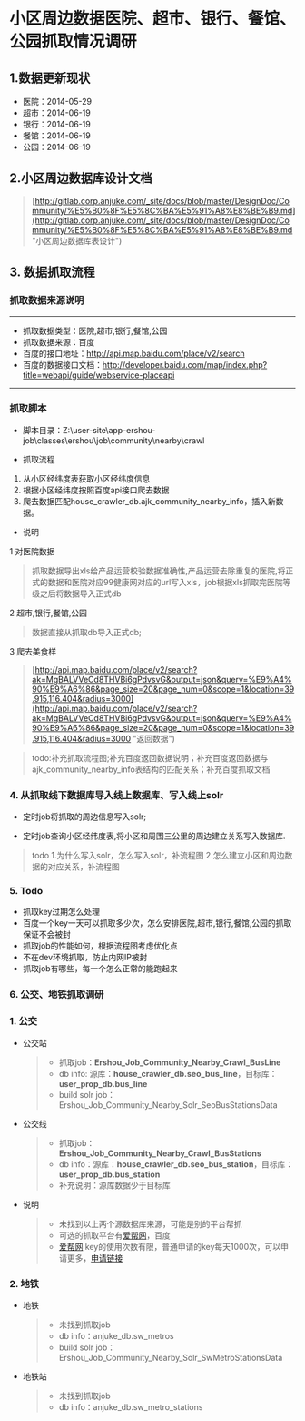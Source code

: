 # 小区周边数据医院、超市、银行、餐馆、公园抓取情况调研

## 1.数据更新现状

* 医院：2014-05-29 
* 超市：2014-06-19 
* 银行：2014-06-19 
* 餐馆：2014-06-19 
* 公园：2014-06-19 

## 2.小区周边数据库设计文档

> [http://gitlab.corp.anjuke.com/_site/docs/blob/master/DesignDoc/Community/%E5%B0%8F%E5%8C%BA%E5%91%A8%E8%BE%B9.md](http://gitlab.corp.anjuke.com/_site/docs/blob/master/DesignDoc/Community/%E5%B0%8F%E5%8C%BA%E5%91%A8%E8%BE%B9.md "小区周边数据库表设计")

## 3. 数据抓取流程

### 抓取数据来源说明

----------
* 抓取数据类型：医院,超市,银行,餐馆,公园
* 抓取数据来源：百度
* 百度的接口地址：http://api.map.baidu.com/place/v2/search
* 百度的数据接口文档：http://developer.baidu.com/map/index.php?title=webapi/guide/webservice-placeapi

----------

### 抓取脚本
 
 * 脚本目录：Z:\user-site\app-ershou-job\classes\ershou\job\community\nearby\crawl

 * 抓取流程
 
 1. 从小区经纬度表获取小区经纬度信息
 2. 根据小区经纬度按照百度api接口爬去数据
 3. 爬去数据匹配house_crawler_db.ajk_community_nearby_info，插入新数据。

 * 说明
 
  1 对医院数据
  >  抓取数据导出xls给产品运营校验数据准确性,产品运营去除重复的医院,将正式的数据和医院对应99健康网对应的url写入xls，job根据xls抓取完医院等级之后将数据导入正式db

  2 超市,银行,餐馆,公园
  >  数据直接从抓取db导入正式db;
  
  3 爬去美食样
  > [http://api.map.baidu.com/place/v2/search?ak=MgBALVVeCd8THVBi6gPdvsvG&output=json&query=%E9%A4%90%E9%A6%86&page_size=20&page_num=0&scope=1&location=39.915,116.404&radius=3000](http://api.map.baidu.com/place/v2/search?ak=MgBALVVeCd8THVBi6gPdvsvG&output=json&query=%E9%A4%90%E9%A6%86&page_size=20&page_num=0&scope=1&location=39.915,116.404&radius=3000 "返回数据")


> todo:补充抓取流程图;补充百度返回数据说明；补充百度返回数据与ajk_community_nearby_info表结构的匹配关系；补充百度抓取文档


### 4. 从抓取线下数据库导入线上数据库、写入线上solr

- 定时job将抓取的周边信息写入solr;

- 定时job查询小区经纬度表,将小区和周围三公里的周边建立关系写入数据库.

> todo
> 1.为什么写入solr，怎么写入solr，补流程图
> 2.怎么建立小区和周边数据的对应关系，补流程图

### 5. Todo

* 抓取key过期怎么处理
* 百度一个key一天可以抓取多少次，怎么安排医院,超市,银行,餐馆,公园的抓取保证不会被封
* 抓取job的性能如何，根据流程图考虑优化点
* 不在dev环境抓取，防止内网IP被封
* 抓取job有哪些，每一个怎么正常的能跑起来


### 6. 公交、地铁抓取调研

### 1. 公交

* 公交站

    > - 抓取job：**Ershou_Job_Community_Nearby_Crawl_BusLine**
    > - db info: 源库：**house_crawler_db.seo_bus_line**，目标库：**user_prop_db.bus_line**
    > - build solr job：Ershou_Job_Community_Nearby_Solr_SeoBusStationsData

* 公交线
    > - 抓取job：**Ershou_Job_Community_Nearby_Crawl_BusStations**
    > - db info：源库：**house_crawler_db.seo_bus_station**，目标库：**user_prop_db.bus_station**
    > - 补充说明：源库数据少于目标库

* 说明
    > - 未找到以上两个源数据库来源，可能是别的平台帮抓
    > - 可选的抓取平台有[爱帮网](http://www.aibang.com/shanghai/)，百度
    > - [爱帮网](http://www.aibang.com/shanghai/) key的使用次数有限，普通申请的key每天1000次，可以申请更多，[申请链接](http://www.aibang.com/api/apply)

### 2. 地铁

* 地铁
    > - 未找到抓取job
    > - db info：anjuke_db.sw_metros
    > - build solr job：Ershou_Job_Community_Nearby_Solr_SwMetroStationsData
    
* 地铁站
    > - 未找到抓取job
    > - db info：anjuke_db.sw_metro_stations
    


